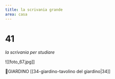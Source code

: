 ```yaml
---
title: la scrivania grande
area: casa
---
```

# 41
_la scrivania per studiare_

![[foto_67.jpg]]

👣GIARDINO [[34-giardino-tavolino del giardino|34]]

